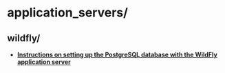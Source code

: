 
# application_servers/

## wildfly/

* [**Instructions on setting up the PostgreSQL database with the WildFly application server**](wildfly/set-up-postgresql-with-wildfly-instructions.txt)

